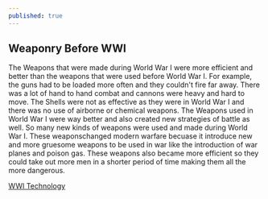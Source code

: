 ```yaml
---
published: true
---
```

## Weaponry Before WWI


The Weapons that were made during World War I were more efficient and better than the weapons that were used before World War I. For example, the guns had to be loaded more often and they couldn't fire far away. There was a lot of hand to hand combat and cannons were heavy and hard to move. The Shells were not as effective as they were in World War I and there was no use of airborne or chemical weapons. The Weapons used in World War I were way better and also created new strategies of battle as well. So many new kinds of weapons were used and made during World War I. These weaponschanged modern warfare becuase it introduce new and more gruesome weapons to be used in war like the introduction of war planes and poison gas. These weapons also became more efficient so they could take out more men in a shorter period of time making them all the more dangerous.

[WWI Technology](https://www.ncpedia.org/wwi-technology-and-weapons-war "WWI Technology")
